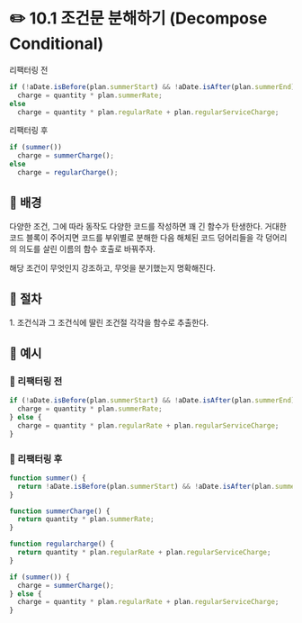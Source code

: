 # ✏️ 10.1 조건문 분해하기 (Decompose Conditional)

리팩터링 전

```javascript
if (!aDate.isBefore(plan.summerStart) && !aDate.isAfter(plan.summerEnd))
  charge = quantity * plan.summerRate;
else
  charge = quantity * plan.regularRate + plan.regularServiceCharge;
```

리팩터링 후

```javascript
if (summer())
  charge = summerCharge();
else
  charge = regularCharge();
```

## 🧷 배경

다양한 조건, 그에 따라 동작도 다양한 코드를 작성하면 꽤 긴 함수가 탄생한다. 거대한 코드 블록이 주어지면 코드를 부위별로 분해한 다음 해체된 코드 덩어리들을 각 덩어리의 의도를 살린 이름의 함수 호출로 바꿔주자.

해당 조건이 무엇인지 강조하고, 무엇을 분기했는지 명확해진다.

## 🧷 절차

1\. 조건식과 그 조건식에 딸린 조건절 각각을 함수로 추출한다.

## 🧷 예시

### 🧷 리팩터링 전

```ts
if (!aDate.isBefore(plan.summerStart) && !aDate.isAfter(plan.summerEnd)) {
  charge = quantity * plan.summerRate;
} else {
  charge = quantity * plan.regularRate + plan.regularServiceCharge;
}
```

### 🧷 리팩터링 후

```ts
function summer() {
  return !aDate.isBefore(plan.summerStart) && !aDate.isAfter(plan.summerEnd);
}

function summerCharge() {
  return quantity * plan.summerRate;
}

function regularcharge() {
  return quantity * plan.regularRate + plan.regularServiceCharge;
}

if (summer()) {
  charge = summerCharge();
} else {
  charge = quantity * plan.regularRate + plan.regularServiceCharge;
}
```

